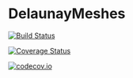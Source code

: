 # DelaunayMeshes

[![Build Status](https://travis-ci.org/matthias-vigelius/DelaunayMeshes.jl.svg?branch=master)](https://travis-ci.org/matthias-vigelius/DelaunayMeshes.jl)

[![Coverage Status](https://coveralls.io/repos/matthias-vigelius/DelaunayMeshes.jl/badge.svg?branch=master&service=github)](https://coveralls.io/github/matthias-vigelius/DelaunayMeshes.jl?branch=master)

[![codecov.io](http://codecov.io/github/matthias-vigelius/DelaunayMeshes.jl/coverage.svg?branch=master)](http://codecov.io/github/matthias-vigelius/DelaunayMeshes.jl?branch=master)
